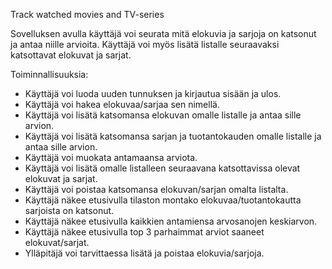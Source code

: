 Track watched movies and TV-series

Sovelluksen avulla käyttäjä voi seurata mitä elokuvia ja sarjoja on katsonut ja antaa niille arvioita. Käyttäjä voi myös lisätä listalle seuraavaksi katsottavat elokuvat ja sarjat.

Toiminnallisuuksia:

- Käyttäjä voi luoda uuden tunnuksen ja kirjautua sisään ja ulos.
- Käyttäjä voi hakea elokuvaa/sarjaa sen nimellä.
- Käyttäjä voi lisätä katsomansa elokuvan omalle listalle ja antaa sille arvion.
- Käyttäjä voi lisätä katsomansa sarjan ja tuotantokauden omalle listalle ja antaa sille arvion.
- Käyttäjä voi muokata antamaansa arviota.
- Käyttäjä voi lisätä omalle listalleen seuraavana katsottavissa olevat elokuvat ja sarjat.
- Käyttäjä voi poistaa katsomansa elokuvan/sarjan omalta listalta.
- Käyttäjä näkee etusivulla tilaston montako elokuvaa/tuotantokautta sarjoista on katsonut.
- Käyttäjä näkee etusivulla kaikkien antamiensa arvosanojen keskiarvon.
- Käyttäjä näkee etusivulla top 3 parhaimmat arviot saaneet elokuvat/sarjat.
- Ylläpitäjä voi tarvittaessa lisätä ja poistaa elokuvia/sarjoja.

